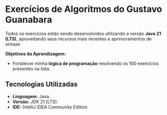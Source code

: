 # Exercícios de Algoritmos do Gustavo Guanabara
Todos os exercícios estão sendo desenvolvidos utilizando a versão **Java 21 (LTS)**, aproveitando seus recursos mais recentes e aprimoramentos de sintaxe.

**Objetivos da Aprendizagem:**

* Fortalecer minha **lógica de programação** resolvendo os 100 exercícios presentes na lista.

## Tecnologias Utilizadas

* **Linguagem:** Java.
* **Versão:** JDK 21 (LTS).
* **IDE:** IntelliJ IDEA Community Edition.
